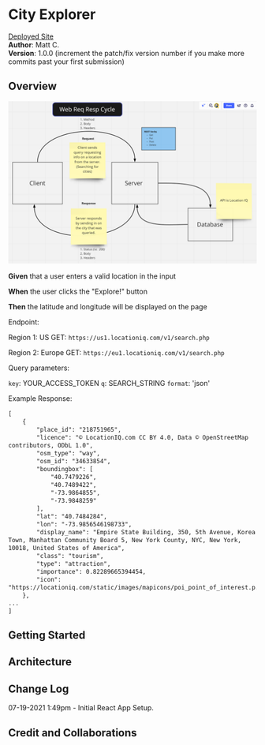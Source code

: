 # City Explorer

[Deployed Site](https://mc-city-explorer.netlify.app/) <br>
**Author**: Matt C. <br>
**Version**: 1.0.0 (increment the patch/fix version number if you make more commits past your first submission)

## Overview
<!-- Provide a high level overview of what this application is and why you are building it, beyond the fact that it's an assignment for this class. (i.e. What's your problem domain?) -->
![whiteboard](./src/lab06-whiteboard.png)

**Given** that a user enters a valid location in the input

**When** the user clicks the "Explore!" button

**Then** the latitude and longitude will be displayed on the page

Endpoint:

Region 1: US
GET: `https://us1.locationiq.com/v1/search.php`

Region 2: Europe
GET: `https://eu1.locationiq.com/v1/search.php`

Query parameters:

`key`: YOUR_ACCESS_TOKEN
`q`: SEARCH_STRING
`format`: 'json'


Example Response:

```
[
    {
        "place_id": "218751965",
        "licence": "© LocationIQ.com CC BY 4.0, Data © OpenStreetMap contributors, ODbL 1.0",
        "osm_type": "way",
        "osm_id": "34633854",
        "boundingbox": [
            "40.7479226",
            "40.7489422",
            "-73.9864855",
            "-73.9848259"
        ],
        "lat": "40.7484284",
        "lon": "-73.9856546198733",
        "display_name": "Empire State Building, 350, 5th Avenue, Korea Town, Manhattan Community Board 5, New York County, NYC, New York, 10018, United States of America",
        "class": "tourism",
        "type": "attraction",
        "importance": 0.82289665394454,
        "icon": "https://locationiq.com/static/images/mapicons/poi_point_of_interest.p.20.png"
    },
...
]
```

## Getting Started
<!-- What are the steps that a user must take in order to build this app on their own machine and get it running? -->

## Architecture
<!-- Provide a detailed description of the application design. What technologies (languages, libraries, etc) you're using, and any other relevant design information. -->

## Change Log
<!-- Use this area to document the iterative changes made to your application as each feature is successfully implemented. Use time stamps. Here's an example:

01-01-2001 4:59pm - Application now has a fully-functional express server, with a GET route for the location resource. -->

07-19-2021 1:49pm - Initial React App Setup.

## Credit and Collaborations
<!-- Give credit (and a link) to other people or resources that helped you build this application. -->